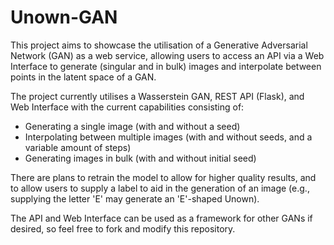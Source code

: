 # Unown-GAN
This project aims to showcase the utilisation of a Generative Adversarial Network (GAN) as a web service, allowing users to access an API via a Web Interface to generate (singular and in bulk) images and interpolate between points in the latent space of a GAN.

The project currently utilises a Wasserstein GAN, REST API (Flask), and Web Interface with the current capabilities consisting of:

 * Generating a single image (with and without a seed)
 * Interpolating between multiple images (with and without seeds, and a variable amount of steps)
 * Generating images in bulk (with and without initial seed)

There are plans to retrain the model to allow for higher quality results, and to allow users to supply a label to aid in the generation of an image (e.g., supplying the letter 'E' may generate an 'E'-shaped Unown).

The API and Web Interface can be used as a framework for other GANs if desired, so feel free to fork and modify this repository.